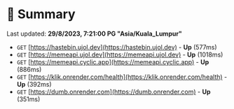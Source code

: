 # 📖 Summary
Last updated: **29/8/2023, 7:21:00 PG "Asia/Kuala_Lumpur"**

- `GET` [https://hastebin.ujol.dev](https://hastebin.ujol.dev) - **Up** (577ms)
- `GET` [https://memeapi.ujol.dev](https://memeapi.ujol.dev) - **Up** (1018ms)
- `GET` [https://memeapi.cyclic.app](https://memeapi.cyclic.app) - **Up** (886ms)
- `GET` [https://klik.onrender.com/health](https://klik.onrender.com/health) - **Up** (392ms)
- `GET` [https://dumb.onrender.com](https://dumb.onrender.com) - **Up** (351ms)
